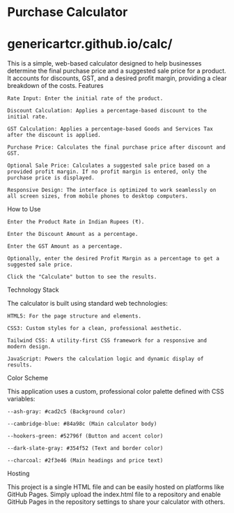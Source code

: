 # Purchase Calculator

# genericartcr.github.io/calc/
This is a simple, web-based calculator designed to help businesses determine the final purchase price and a suggested sale price for a product. It accounts for discounts, GST, and a desired profit margin, providing a clear breakdown of the costs.
Features

    Rate Input: Enter the initial rate of the product.

    Discount Calculation: Applies a percentage-based discount to the initial rate.

    GST Calculation: Applies a percentage-based Goods and Services Tax after the discount is applied.

    Purchase Price: Calculates the final purchase price after discount and GST.

    Optional Sale Price: Calculates a suggested sale price based on a provided profit margin. If no profit margin is entered, only the purchase price is displayed.

    Responsive Design: The interface is optimized to work seamlessly on all screen sizes, from mobile phones to desktop computers.

How to Use

    Enter the Product Rate in Indian Rupees (₹).

    Enter the Discount Amount as a percentage.

    Enter the GST Amount as a percentage.

    Optionally, enter the desired Profit Margin as a percentage to get a suggested sale price.

    Click the "Calculate" button to see the results.

Technology Stack

The calculator is built using standard web technologies:

    HTML5: For the page structure and elements.

    CSS3: Custom styles for a clean, professional aesthetic.

    Tailwind CSS: A utility-first CSS framework for a responsive and modern design.

    JavaScript: Powers the calculation logic and dynamic display of results.

Color Scheme

This application uses a custom, professional color palette defined with CSS variables:

    --ash-gray: #cad2c5 (Background color)

    --cambridge-blue: #84a98c (Main calculator body)

    --hookers-green: #52796f (Button and accent color)

    --dark-slate-gray: #354f52 (Text and border color)

    --charcoal: #2f3e46 (Main headings and price text)

Hosting

This project is a single HTML file and can be easily hosted on platforms like GitHub Pages. Simply upload the index.html file to a repository and enable GitHub Pages in the repository settings to share your calculator with others.
